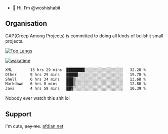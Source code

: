 - 👋 Hi, I’m @woshishabii

## Organisation

CAP(Creep Among Projects) is committed to doing all kinds of bullshit small projects.

[![Top Langs](https://github-readme-stats.vercel.app/api/top-langs/?username=woshishabii&layout=compact)](https://github.com/anuraghazra/github-readme-stats)

[![wakatime](https://wakatime.com/badge/user/34d02784-acc1-4a16-82d7-33fdb53c4ed6.svg)](https://wakatime.com/@34d02784-acc1-4a16-82d7-33fdb53c4ed6)


<!--START_SECTION:waka-->

```txt
XML        15 hrs 29 mins  ████████░░░░░░░░░░░░░░░░░   32.28 %
Other      9 hrs 29 mins   █████░░░░░░░░░░░░░░░░░░░░   19.78 %
Shell      6 hrs 34 mins   ███▒░░░░░░░░░░░░░░░░░░░░░   13.68 %
Markdown   6 hrs 8 mins    ███▒░░░░░░░░░░░░░░░░░░░░░   12.80 %
Java       4 hrs 59 mins   ██▓░░░░░░░░░░░░░░░░░░░░░░   10.39 %
```

<!--END_SECTION:waka-->

Nobody ever watch this shit lol

## Support
I'm cute, ~~pay me~~.
[afdian.net](https://afdian.com/a/woshishabi)

<!---
woshishabii/woshishabii is a ✨ special ✨ repository because its `README.md` (this file) appears on your GitHub profile.
You can click the Preview link to take a look at your changes.
--->
